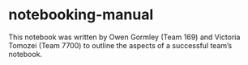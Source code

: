 # notebooking-manual

This notebook was written by Owen Gormley (Team 169) and Victoria Tomozei (Team 7700) to outline the aspects of a successful team’s notebook.
